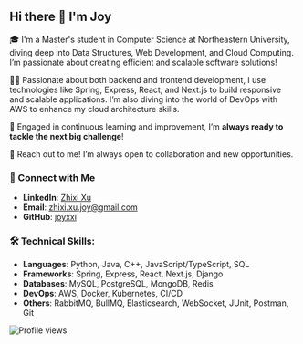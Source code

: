 ## Hi there 👋 I'm Joy

<!--
**joyxxi/joyxxi** is a ✨ _special_ ✨ repository because its `README.md` (this file) appears on your GitHub profile.

Here are some ideas to get you started:

- 🔭 I’m currently working on ...
- 🌱 I’m currently learning ...
- 👯 I’m looking to collaborate on ...
- 🤔 I’m looking for help with ...
- 💬 Ask me about ...
- 📫 How to reach me: ...
- 😄 Pronouns: ...
- ⚡ Fun fact: ...
-->

🎓 I'm a Master's student in Computer Science at Northeastern University, diving deep into Data Structures, Web Development, and Cloud Computing. I’m passionate about creating efficient and scalable software solutions!

👩‍💻 Passionate about both backend and frontend development, I use technologies like Spring, Express, React, and Next.js to build responsive and scalable applications. I’m also diving into the world of DevOps with AWS to enhance my cloud architecture skills.

🚀 Engaged in continuous learning and improvement, I’m **always ready to tackle the next big challenge**!

🌟 Reach out to me! I’m always open to collaboration and new opportunities.

### 📮 Connect with Me
- **LinkedIn**: [Zhixi Xu](https://www.linkedin.com/in/zhixi-xu/)
- **Email**: [zhixi.xu.joy@gmail.com](mailto:zhixi.xu.joy@gmail.com)
- **GitHub**: [joyxxi](https://github.com/joyxxi)

### 🛠️ Technical Skills:
- **Languages**: Python, Java, C++, JavaScript/TypeScript, SQL
- **Frameworks**: Spring, Express, React, Next.js, Django
- **Databases**: MySQL, PostgreSQL, MongoDB, Redis
- **DevOps**: AWS, Docker, Kubernetes, CI/CD
- **Others**: RabbitMQ, BullMQ, Elasticsearch, WebSocket, JUnit, Postman, Git

![Profile views](https://komarev.com/ghpvc/?username=yourGitHub&color=ff69b4&style=for-the-badge)
